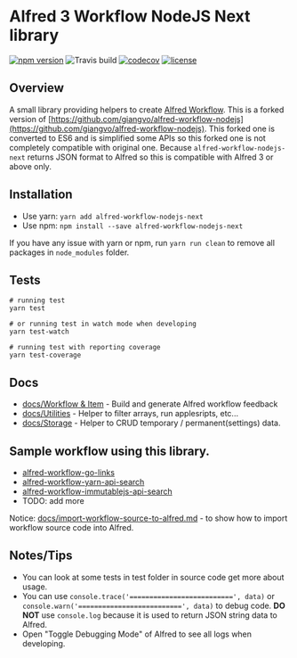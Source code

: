 Alfred 3 Workflow NodeJS Next library
=====================================

[![npm version](https://badge.fury.io/js/alfred-workflow-nodejs-next.svg)](https://badge.fury.io/js/alfred-workflow-nodejs-next)
![Travis build](https://img.shields.io/travis/tung-dang/alfred-workflow-nodejs-next.svg?style=flat-square)
[![codecov](https://codecov.io/gh/tung-dang/alfred-workflow-nodejs-next/branch/master/graph/badge.svg)](https://codecov.io/gh/tung-dang/alfred-workflow-nodejs-next)
[![license](https://img.shields.io/github/license/mashape/apistatus.svg?style=flat-square)](https://opensource.org/licenses/MIT)


## Overview
A small library providing helpers to create [Alfred Workflow](https://www.alfredapp.com/workflows/).
This is a forked version of [https://github.com/giangvo/alfred-workflow-nodejs](https://github.com/giangvo/alfred-workflow-nodejs).
This forked one is converted to ES6 and is simplified some APIs so this forked one is not completely compatible with original one.
Because `alfred-workflow-nodejs-next` returns JSON format to Alfred so this is compatible with Alfred 3 or above only.

## Installation

* Use yarn: `yarn add alfred-workflow-nodejs-next`
* Use npm: `npm install --save alfred-workflow-nodejs-next`

If you have any issue with yarn or npm, run `yarn run clean` to remove all packages in `node_modules` folder.

## Tests

```shell
# running test
yarn test

# or running test in watch mode when developing
yarn test-watch

# running test with reporting coverage
yarn test-coverage
```

## Docs

* [docs/Workflow & Item](docs/workflow-items.md) - Build and generate Alfred workflow feedback
* [docs/Utilities](docs/utilities.md)  - Helper to filter arrays, run applesripts, etc...
* [docs/Storage](docs/storage.md) - Helper to CRUD temporary / permanent(settings) data.


## Sample workflow using this library.
- [alfred-workflow-go-links](https://github.com/tung-dang/alfred-workflow-go-links)
- [alfred-workflow-yarn-api-search](https://github.com/tung-dang/alfred-workflow-yarn-api-search)
- [alfred-workflow-immutablejs-api-search](https://github.com/tung-dang/alfred-workflow-immutablejs-api-search)
- TODO: add more

Notice:  [docs/import-workflow-source-to-alfred.md](docs/import-workflow-source-to-alfred.md) - to show how to import workflow source code into Alfred.

## Notes/Tips

- You can look at some tests in test folder in source code get more about usage.
- You can use `console.trace('==========================', data)` or `console.warn('==========================', data)` to debug code.
**DO NOT** use `console.log` because it is used to return JSON string data to Alfred.
- Open "Toggle Debugging Mode" of Alfred to see all logs when developing.
